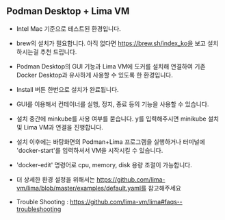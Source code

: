 ## Podman Desktop + Lima VM

- Intel Mac 기준으로 테스트된 환경입니다.
- brew의 설치가 필요합니다. 아직 없다면 https://brew.sh/index_ko을 보고 설치하시는걸 추천 드립니다.
- Podman Desktop의 GUI 기능과 Lima VM에 도커를 설치해 연결하여 기존 Docker Desktop과 유사하게 사용할 수 있도록 한 환경입니다.
- Install 버튼 한번으로 설치가 완료됩니다.
- GUI를 이용해서 컨테이너를 실행, 정지, 종료 등의 기능을 사용할 수 있습니다.

- 설치 중간에 minkube를 사용 여부를 묻습니다. y를 입력해주시면 minikube 설치 및 Lima VM과 연결을 진행합니다.

- 설치 이후에는 바탕화면의 Podman+Lima 프로그램을 실행하거나 터미널에 'docker-start'를 입력하셔서 VM을 시작시킬 수 있습니다.
- 'docker-edit' 명령어로 cpu, memory, disk 용량 조절이 가능합니다.
- 더 상세한 환경 설정을 위해서는 https://github.com/lima-vm/lima/blob/master/examples/default.yaml를 참고해주세요

- Trouble Shooting : https://github.com/lima-vm/lima#faqs--troubleshooting